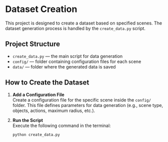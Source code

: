 # Dataset Creation

This project is designed to create a dataset based on specified scenes. The dataset generation process is handled by the `create_data.py` script.

## Project Structure

- `create_data.py` — the main script for data generation
- `config/` — folder containing configuration files for each scene
- `data/` — folder where the generated data is saved

## How to Create the Dataset

1. **Add a Configuration File**  
   Create a configuration file for the specific scene inside the `config/` folder. This file defines parameters for data generation (e.g., scene type, objects, actions, maximum radius, etc.).

2. **Run the Script**  
   Execute the following command in the terminal:

   ```bash
   python create_data.py 
